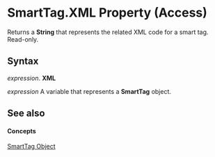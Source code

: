 
# SmartTag.XML Property (Access)

Returns a  **String** that represents the related XML code for a smart tag. Read-only.


## Syntax

 _expression_. **XML**

 _expression_ A variable that represents a **SmartTag** object.


## See also


#### Concepts


[SmartTag Object](ec396ef0-65a4-41bc-ab59-1160e6ef1813.md)
